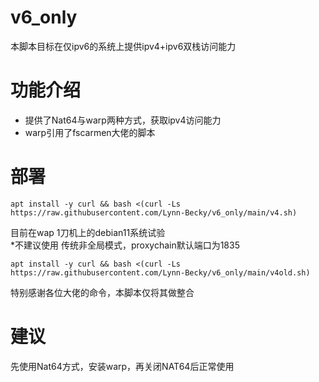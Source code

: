 # v6_only
本脚本目标在仅ipv6的系统上提供ipv4+ipv6双栈访问能力
# 功能介绍

- 提供了Nat64与warp两种方式，获取ipv4访问能力
- warp引用了fscarmen大佬的脚本

# 部署

```
apt install -y curl && bash <(curl -Ls https://raw.githubusercontent.com/Lynn-Becky/v6_only/main/v4.sh)
```
目前在wap 1刀机上的debian11系统试验  
*不建议使用 传统非全局模式，proxychain默认端口为1835
```
apt install -y curl && bash <(curl -Ls https://raw.githubusercontent.com/Lynn-Becky/v6_only/main/v4old.sh)
```
特别感谢各位大佬的命令，本脚本仅将其做整合

# 建议
先使用Nat64方式，安装warp，再关闭NAT64后正常使用
